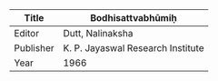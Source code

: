 |Title | Bodhisattvabhūmiḥ 
| --- | --- 
|Editor | Dutt, Nalinaksha
|Publisher | K. P. Jayaswal Research Institute
|Year | 1966